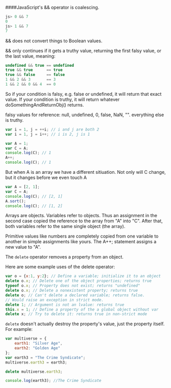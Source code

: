 ####JavaScript's && operator is coalescing.

```js
js> 0 && 7
0
js> 1 && 7
7
```

&& does not convert things to Boolean values.

&& only continues if it gets a truthy value, returning the first falsy value, or the last value, meaning:

```js
undefined && true == undefined
true && true      == true
true && false     == false
1 && 2 && 3       == 3
1 && 2 && 0 && 4  == 0
```
So if your condition is falsy, e.g. false or undefined, it will return that exact value. If your condition is truthy, it will return whatever doSomethingAndReturnObj() returns.

falsy values for reference: null, undefined, 0, false, NaN, "". everything else is truthy.

```js
var i = 1, j = ++i; // i and j are both 2
var i = 1, j = i++; // i is 2, j is 1
```
```js
var A = 1;
var C = A;
console.log(C); // 1
A++;
console.log(C); // 1
```
But when A is an array we have a different sitiuation. Not only will C change, but it changes before we even touch A

```js
var A = [2, 1];
var C = A;
console.log(C); // [2, 1]
A.sort();
console.log(C); // [1, 2]
```
Arrays are objects. Variables refer to objects. Thus an assignment in the second case copied the reference to the array from "A" into "C". After that, both variables refer to the same single object (the array).

Primitive values like numbers are completely copied from one variable to another in simple assignments like yours. The A++; statement assigns a new value to "A".

The `delete` operator removes a property from an object.

Here are some example uses of the delete operator:

```js
var o = {x:1, y:2}; // Define a variable; initialize it to an object
delete o.x; // Delete one of the object properties; returns true
typeof o.x; // Property does not exist; returns "undefined"
delete o.x; // Delete a nonexistent property; returns true
delete o; // Can't delete a declared variable; returns false.
// Would raise an exception in strict mode.
delete 1; // Argument is not an lvalue: returns true
this.x = 1; // Define a property of the a global object without var
delete x; // Try to delete it: returns true in non-strict mode
```
`delete` doesn't actually destroy the property's value, just the property itself. For example:

```js
var multiverse = {
    earth1: "Silver Age",
    earth2: "Golden Age"
};
var earth3 = "The Crime Syndicate";
multiverse.earth3 = earth3;

delete multiverse.earth3;

console.log(earth3); //The Crime Syndicate
```
